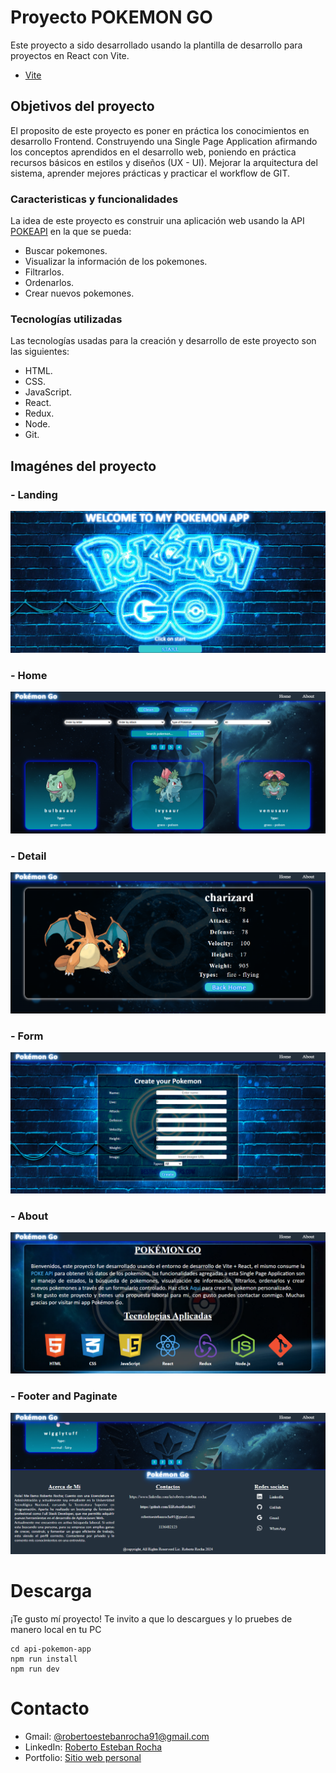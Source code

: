 # Proyecto POKEMON GO

Este proyecto a sido desarrollado usando la plantilla de desarrollo para proyectos en React con Vite.

- [Vite](https://vitejs.dev/)

## Objetivos del proyecto

El proposito de este proyecto es poner en práctica los conocimientos en desarrollo Frontend. Construyendo una Single Page Application afirmando los conceptos aprendidos en el desarrollo web, poniendo en práctica recursos básicos en estilos y diseños (UX - UI). Mejorar la arquitectura del sistema, aprender mejores prácticas y practicar el workflow de GIT.

### Caracteristicas y funcionalidades

La idea de este proyecto es construir una aplicación web usando la API [POKEAPI](https://pokeapi.co/) en la que se pueda:

- Buscar pokemones.
- Visualizar la información de los pokemones.
- Filtrarlos.
- Ordenarlos.
- Crear nuevos pokemones.

### Tecnologías utilizadas

Las tecnologías usadas para la creación y desarrollo de este proyecto son las siguientes:

- HTML.
- CSS.
- JavaScript.
- React.
- Redux.
- Node.
- Git.

## Imagénes del proyecto

### - Landing

![landing](src/assets/Imgs/Landing.png)

### - Home

![home](src/assets/Imgs/Home.png)

### - Detail

![detail](src/assets/Imgs/Detail.png)

### - Form

![form](src/assets/Imgs/Form.png)

### - About

![about](src/assets/Imgs/About.png)

### - Footer and Paginate

![footer](src/assets/Imgs/Footer.png)

# Descarga

¡Te gusto mí proyecto! Te invito a que lo descargues y lo pruebes de manero local en tu PC

```
cd api-pokemon-app
npm run install
npm run dev
```
# Contacto

- Gmail: [@robertoestebanrocha91@gmail.com](https://www.google.com/intl/es-419/gmail/about/)
- LinkedIn: [Roberto Esteban Rocha](https://www.linkedin.com/in/roberto-esteban-rocha)
- Portfolio: [Sitio web personal](https://my-portfolio-iota-kohl-81.vercel.app/)
